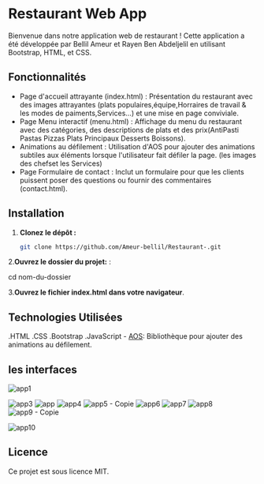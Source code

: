 # Restaurant Web App

Bienvenue dans notre application web de restaurant ! Cette application a été développée par Bellil Ameur et Rayen Ben Abdeljelil en utilisant Bootstrap, HTML, et CSS.


## Fonctionnalités

- Page d'accueil attrayante (index.html) : Présentation du restaurant avec des images attrayantes (plats populaires,équipe,Horraires de travail & les modes de paiments,Services...) et une mise en page conviviale.
- Page Menu interactif (menu.html) : Affichage du menu du restaurant avec des catégories, des descriptions de plats et des prix(AntiPasti Pastas Pizzas Plats Principaux Desserts Boissons). 
- Animations au défilement : Utilisation d'AOS pour ajouter des animations subtiles aux éléments lorsque l'utilisateur fait défiler la page. (les images des chefset les Services)
- Page Formulaire de contact : Inclut un formulaire pour que les clients puissent poser des questions ou fournir des commentaires (contact.html).

## Installation


1. **Clonez le dépôt :**
   ```bash
   git clone https://github.com/Ameur-bellil/Restaurant-.git


2.**Ouvrez le dossier du projet:** :
  
  cd nom-du-dossier

3.**Ouvrez le fichier index.html dans votre navigateur**.


## Technologies Utilisées
.HTML
.CSS
.Bootstrap
.JavaScript
    - [AOS](https://github.com/michalsnik/aos): Bibliothèque pour ajouter des animations au défilement.
## les interfaces 
![app1](https://github.com/Ameur-bellil/Ameur-bellil.github.io/assets/146889587/437e8bf1-f62e-47e6-86fa-4f0df32e77fe)


![app3](https://github.com/Ameur-bellil/Ameur-bellil.github.io/assets/146889587/938a210a-e78b-4093-b218-e2b8c8fcedb4)
![app](https://github.com/Ameur-bellil/Ameur-bellil.github.io/assets/146889587/57df77db-6563-4e03-9878-7850bf3087a3)
![app4](https://github.com/Ameur-bellil/Ameur-bellil.github.io/assets/146889587/743efa35-9ff2-47c8-be4d-9ab2c42301ef)
![app5 - Copie](https://github.com/Ameur-bellil/Ameur-bellil.github.io/assets/146889587/5662d034-8256-4b0d-b8df-e11804929914)
![app6](https://github.com/Ameur-bellil/Ameur-bellil.github.io/assets/146889587/68db5328-f1f2-40a2-bb02-46e7e1ebfafd)
![app7](https://github.com/Ameur-bellil/Ameur-bellil.github.io/assets/146889587/6f7689cd-7905-4380-aa11-85ab1d848cdb)
![app8](https://github.com/Ameur-bellil/Ameur-bellil.github.io/assets/146889587/e38f2aad-4f91-4b45-9f66-d85b4bb90e48)
![app9 - Copie](https://github.com/Ameur-bellil/Ameur-bellil.github.io/assets/146889587/07b4450d-15d9-4867-8239-cedd15b80232)

![app10](https://github.com/Ameur-bellil/Ameur-bellil.github.io/assets/146889587/d15803f1-8d9c-4f40-96d6-73e6f1da861b)






## Licence
Ce projet est sous licence MIT.

